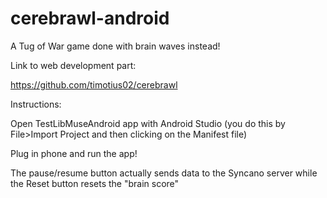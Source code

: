 # cerebrawl-android
A Tug of War game done with brain waves instead!



Link to web development part:

https://github.com/timotius02/cerebrawl

Instructions:

Open TestLibMuseAndroid app with Android Studio (you do this by File>Import Project and then clicking on the Manifest file)

Plug in phone and run the app!

The pause/resume button actually sends data to the Syncano server while the Reset button resets the "brain score"
